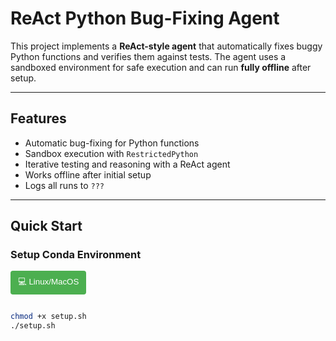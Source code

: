 # ReAct Python Bug-Fixing Agent

This project implements a **ReAct-style agent** that automatically fixes buggy Python functions and verifies them against tests.
The agent uses a sandboxed environment for safe execution and can run **fully offline** after setup.

---

## Features

- Automatic bug-fixing for Python functions
- Sandbox execution with `RestrictedPython`
- Iterative testing and reasoning with a ReAct agent
- Works offline after initial setup
- Logs all runs to `???`

---

##  Quick Start

### Setup Conda Environment

<button style="background:#4CAF50;color:white;padding:8px 12px;border:none;border-radius:4px;cursor:pointer;">
💻 Linux/MacOS
</button>

```bash

chmod +x setup.sh
./setup.sh
